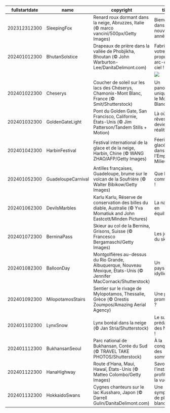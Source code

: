 |fullstartdate|name|copyright|title|image|
|--|--|--|--|--|
202312312300|SleepingFox|Renard roux dormant dans la neige, Abruzzes, Italie (© marco vancini/500px/Getty Images)|Bienvenue dans la nouvelle année !|![](/fr-FR/2024/01/202312312300SleepingFox.jpg)|
202401012300|BhutanSolstice|Drapeaux de prière dans la vallée de Phobjikha, Bhoutan (© John Warburton-Lee/DanitaDelimont.com)|Fabriquez votre propre arc-en-ciel !|![](/fr-FR/2024/01/202401012300BhutanSolstice.jpg)|
||||![](/fr-FR/2024/01/.jpg)|
202401022300|Cheserys|Coucher de soleil sur les lacs des Chéserys, Chamonix-Mont Blanc, France (© Smit/Shutterstock)|Un panorama unique sur le Mont-Blanc|![](/fr-FR/2024/01/202401022300Cheserys.jpg)|
202401032300|GoldenGateLight|Pont du Golden Gate, San Francisco, Californie, États-Unis (© Jim Patterson/Tandem Stills + Motion)|Là où les rêves deviennent réalité !|![](/fr-FR/2024/01/202401032300GoldenGateLight.jpg)|
202401042300|HarbinFestival|Festival international de la glace et de la neige, Harbin, Chine (© WANG ZHAO/AFP/Getty Images)|Féerie glacée dans l'Empire du Milieu|![](/fr-FR/2024/01/202401042300HarbinFestival.jpg)|
202401052300|GuadeloupeCarnival|Antilles françaises, Guadeloupe, brume sur le volcan de la Soufrière (© Walter Bibikow/Getty Images)|Que la fête commence !|![](/fr-FR/2024/01/202401052300GuadeloupeCarnival.jpg)|
202401062300|DevilsMarbles|Karlu Karlu, Réserve de conservation des billes du diable, Australie (© Yva Momatiuk and John Eastcott/Minden Pictures)|La nature en équilibre|![](/fr-FR/2024/01/202401062300DevilsMarbles.jpg)|
202401072300|BerninaPass|Skieur au col de la Bernina, Grisons, Suisse (© Francesco Bergamaschi/Getty Images)|Les joies du ski !|![](/fr-FR/2024/01/202401072300BerninaPass.jpg)|
202401082300|BalloonDay|Montgolfières au-dessus du Rio Grande, Albuquerque, Nouveau Mexique, États-Unis (© Jennifer MacCornack/Shutterstock)|Un paysage idyllique !|![](/fr-FR/2024/01/202401082300BalloonDay.jpg)|
202401092300|MilopotamosStairs|Sentier sur le rivage de Mylopotamos, Thessalie, Grèce (© Orestis Zoumpos/Amazing Aerial Agency)|Une petite promenade ?|![](/fr-FR/2024/01/202401092300MilopotamosStairs.jpg)|
202401102300|LynxSnow|Lynx boréal dans la neige (© Jan Stria/Shutterstock)|Le super-prédateur des Neiges !|![](/fr-FR/2024/01/202401102300LynxSnow.jpg)|
202401112300|BukhansanSeoul|Parc national de Bukhansan, Corée du Sud (© TRAVEL TAKE PHOTOS/Shutterstock)|À la conquête des sommets !|![](/fr-FR/2024/01/202401112300BukhansanSeoul.jpg)|
202401122300|HanaHighway|Route d’Hana, Maui, Hawaï, États-Unis (© Matteo Colombo/Getty Images)|Savourez l'instant et profitez de la vue !|![](/fr-FR/2024/01/202401122300HanaHighway.jpg)|
202401132300|HokkaidoSwans|Cygnes chanteurs sur le lac Kussharo, Japon (© Darrell Gulin/DanitaDelimont.com)|Une symphonie de plumes blanches|![](/fr-FR/2024/01/202401132300HokkaidoSwans.jpg)|
